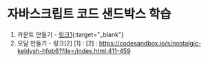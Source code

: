 # 자바스크립트 코드 샌드박스 학습
1. 카운트 만들기 - [링크1](https://codesandbox.io/s/brave-water-t40pd){:target="_blank"}
2. 모달 만들기 - 링크[2]
[1] : 
[2] : https://codesandbox.io/s/nostalgic-keldysh-hfob6?file=/index.html:411-459 
